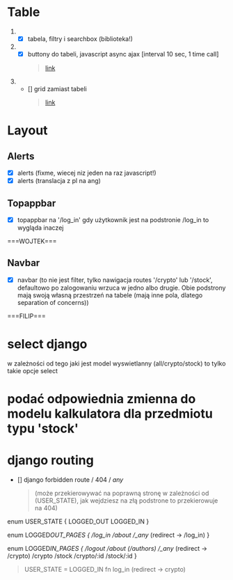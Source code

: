 # Table

1. - [x] tabela, filtry i searchbox (biblioteka!)
2. - [x] buttony do tabeli, <make update> javascript async ajax [interval 10 sec, 1 time call]
     > [link](https://openbase.com/categories/python/best-django-table-packages?vs=django-jinja-knockout%2Cdjango-ajax-datatable%2Cdjango-tables2)
3. - [] grid zamiast tabeli
     > <!-- TODO rozwiaznie obrazkow i propertisow w tabeli -->
     >
     > [link](https://stackoverflow.com/questions/9961046/django-template-displaying-images-in-table)

# Layout

## Alerts

- [x] alerts (fixme, wiecej niz jeden na raz javascript!)
- [x] alerts (translacja z pl na ang)

## Topappbar

- [x] topappbar na '/log_in' gdy użytkownik jest na podstronie /log_in to wygląda inaczej

===WOJTEK===

## Navbar

- [x] navbar
      (to nie jest filter, tylko nawigacja routes '/crypto' lub '/stock', defaultowo po zalogowaniu wrzuca w jedno albo drugie. Obie podstrony mają swoją własną przestrzeń na tabele (mają inne pola, dlatego separation of concerns))

===FILIP===

# select django

w zależności od tego jaki jest model wyswietlanny (all/crypto/stock) to tylko takie opcje select

# podać odpowiednia zmienna do modelu kalkulatora dla przedmiotu typu 'stock'

# django routing

- [] django forbidden route / 404 / _any_
  > (może przekierowywać na poprawną stronę w zależności od (USER_STATE), jak wejdziesz na złą podstrone to przekierowuje na 404)

enum USER_STATE {
LOGGED_OUT
LOGGED_IN
}

<!-- TODO: Change route names -->

enum LOGGED*OUT_PAGES {
/log_in
/about
/\_any* (redirect -> /log_in)
}

enum LOGGED*IN_PAGES {
/logout
/about (/authors)
/\_any* (redirect -> /crypto)
/crypto
/stock
/crypto/:id
/stock/:id
}

> USER_STATE = LOGGED_IN
> fn log_in (redirect -> crypto)
